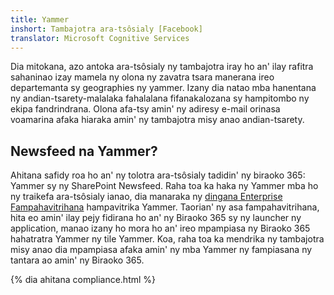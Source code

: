 ```yaml
---
title: Yammer
inshort: Tambajotra ara-tsôsialy [Facebook]
translator: Microsoft Cognitive Services
---
```


Dia mitokana, azo antoka ara-tsôsialy ny tambajotra iray ho an' ilay rafitra sahaninao izay mamela ny olona ny zavatra tsara manerana ireo departemanta sy geographies ny yammer. Izany dia natao mba hanentana ny andian-tsarety-malalaka fahalalana fifanakalozana sy hampitombo ny ekipa fandrindrana. Olona afa-tsy amin' ny adiresy e-mail orinasa voamarina afaka hiaraka amin' ny tambajotra misy anao andian-tsarety.

## Newsfeed na Yammer?
Ahitana safidy roa ho an' ny tolotra ara-tsôsialy tadidin' ny biraoko 365: Yammer sy ny SharePoint Newsfeed. Raha toa ka haka ny Yammer mba ho ny traikefa ara-tsôsialy ianao, dia manaraka ny [dingana Enterprise Fampahavitrihana](https://support.office.com/en-us/article/Enterprise-Activation-process-4f924c74-87d2-49d0-a4f6-cba3ce2b0e7c) hampavitrika Yammer. Taorian' ny asa fampahavitrihana, hita eo amin' ilay pejy fidirana ho an' ny Biraoko 365 sy ny launcher ny application, manao izany ho mora ho an' ireo mpampiasa ny Biraoko 365 hahatratra Yammer ny tile Yammer. Koa, raha toa ka mendrika ny tambajotra misy anao dia mpampiasa afaka amin' ny mba Yammer ny fampiasana ny tantara ao amin' ny Biraoko 365.

{% dia ahitana compliance.html %}

